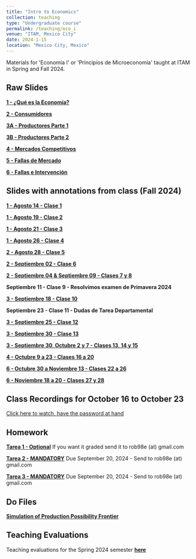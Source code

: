 ```yaml
---
title: "Intro to Economics"
collection: teaching
type: "Undergraduate course"
permalink: /teaching/eco_i
venue: "ITAM, Mexico City"
date: 2024-1-15
location: "Mexico City, Mexico"
---
```


Materials for 'Economía I' or 'Principios de Microeconomía' taught at ITAM in Spring and Fall 2024.

## Raw Slides
[**1 - ¿Qué es la Economía?**](https://robertoglz.github.io/files/Eco_1/01_Qué_es_la_economía.pdf)

[**2 - Consumidores**](https://robertoglz.github.io/files/Eco_1/02_Consumidores.pdf)

[**3A - Productores Parte 1**](https://robertoglz.github.io/files/Eco_1/03_A_Productores.pdf)

[**3B - Productores Parte 2**](https://robertoglz.github.io/files/Eco_1/03_B_Mercado_Competitivo_y_Decisión_de_Producción.pdf)

[**4 - Mercados Competitivos**](https://robertoglz.github.io/files/Eco_1/04_Mercados_Competitivos.pdf)

[**5 - Fallas de Mercado**](https://robertoglz.github.io/files/Eco_1/05_Fallas_de_Mercado.pdf)

[**6 - Fallas e Intervención**](https://robertoglz.github.io/files/Eco_1/06_Fallas_e_Intervención.pdf)

## Slides with annotations from class (Fall 2024)
[**1 - Agosto 14 - Clase 1**](https://robertoglz.github.io/files/Eco_1/annotated/01_Clase_AGO14.pdf)

[**1 - Agosto 19 - Clase 2**](https://robertoglz.github.io/files/Eco_1/annotated/01_Clase_AGO19.pdf)

[**1 - Agosto 21 - Clase 3**](https://robertoglz.github.io/files/Eco_1/annotated/01_Clase_AGO21.pdf)

[**1 - Agosto 26 - Clase 4**](https://robertoglz.github.io/files/Eco_1/annotated/01_Clase_AGO26.pdf)

[**2 - Agosto 28 - Clase 5**](https://robertoglz.github.io/files/Eco_1/annotated/02_Clase_AGO28.pdf)

[**2 - Septiembre 02 - Clase 6**](https://robertoglz.github.io/files/Eco_1/annotated/02_Clase_SEP02.pdf)

[**2 - Septiembre 04 & Septiembre 09 - Clases 7 y 8**](https://robertoglz.github.io/files/Eco_1/annotated/02_Clases_SEP04_SEP09.pdf)

**Septiembre 11 - Clase 9 - Resolvimos examen de Primavera 2024**

[**3 - Septiembre 18 - Clase 10**](https://robertoglz.github.io/files/Eco_1/annotated/03_Clase_SEP18.pdf)

**Septiembre 23 - Clase 11 - Dudas de Tarea Departamental**

[**3 - Septiembre 25 - Clase 12**](https://robertoglz.github.io/files/Eco_1/annotated/03_Clase_SEP25.pdf)

[**3 - Septiembre 30 - Clase 13**](https://robertoglz.github.io/files/Eco_1/annotated/03_Clase_SEP30_p1.pdf)

[**3 - Septiembre 30, Octubre 2 y 7 - Clases 13, 14 y 15**](https://robertoglz.github.io/files/Eco_1/annotated/04_Clase_SEP30_OCT02_OCT07.pdf)

[**4 - Octubre 9 a 23 - Clases 16 a 20**](https://robertoglz.github.io/files/Eco_1/annotated/04_Clase_OCT09_OCT14_OCT23.pdf)

[**6 - Octubre 30 a Noviembre 13 - Clases 22 a 26**](https://robertoglz.github.io/files/Eco_1/annotated/05_Fallas_de_Mercado_All.pdf)

[**6 - Noviembre 18 a 20 - Clases 27 y 28**](https://robertoglz.github.io/files/Eco_1/annotated/06_Fallas_e_Intervención_A.pdf)

## Class Recordings for October 16 to October 23
[Click here to watch, have the password at hand](https://us02web.zoom.us/rec/share/poXfkVA135ZjBQqe968j_IHO-_lcK8KOqBHUG2r7vO4dH5or5M_LL2mGp2FcUlDO.aElyJkPQl1VseI6Y)

## Homework
[**Tarea 1 - Optional**](https://robertoglz.github.io/files/Eco_1/homework/Tarea_1_Eco_1.pdf) If you want it graded send it to rob98e (at) gmail.com

[**Tarea 2 - MANDATORY**](https://robertoglz.github.io/files/Eco_1/homework/Tarea_2_Eco_1.pdf) Due September 20, 2024 - Send to rob98e (at) gmail.com

[**Tarea 3 - MANDATORY**](https://robertoglz.github.io/files/Eco_1/homework/Tarea_3_Eco_1.pdf) Due September 20, 2024 - Send to rob98e (at) gmail.com

## Do Files
[**Simulation of Production Possibility Frontier**](https://robertoglz.github.io/files/Eco_1/simulation_fpp.do)

## Teaching Evaluations
Teaching evaluations for the Spring 2024 semester [**here**](https://robertoglz.github.io/files/Evals_Spring_2024_Eco_1.pdf)
